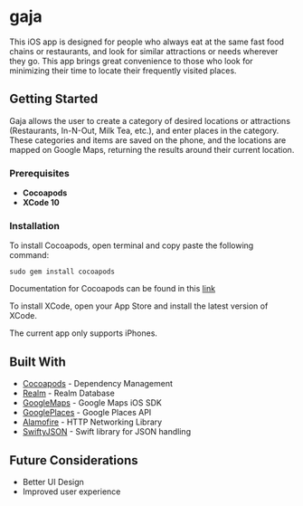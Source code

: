 # gaja
This iOS app is designed for people who always eat at the same fast food chains or restaurants, and look for similar attractions or needs wherever they go. This app brings great convenience to those who look for minimizing their time to locate their frequently visited places. 

## Getting Started
Gaja allows the user to create a category of desired locations or attractions (Restaurants, In-N-Out, Milk Tea, etc.), and enter places in the category. These categories and items are saved on the phone, and the locations are mapped on Google Maps, returning the results around their current location. 

### Prerequisites
* **Cocoapods** 
* **XCode 10**

### Installation
To install Cocoapods, open terminal and copy paste the following command:
```
sudo gem install cocoapods
```
Documentation for Cocoapods can be found in this [link](https://guides.cocoapods.org/using/getting-started.html)

To install XCode, open your App Store and install the latest version of XCode.

The current app only supports iPhones.

## Built With
* [Cocoapods](https://cocoapods.org/about) - Dependency Management
* [Realm](https://realm.io/) - Realm Database
* [GoogleMaps](https://developers.google.com/maps/documentation/ios-sdk/intro) - Google Maps iOS SDK
* [GooglePlaces](https://developers.google.com/places/web-service/intro) - Google Places API
* [Alamofire](https://github.com/Alamofire/Alamofire) - HTTP Networking Library
* [SwiftyJSON](https://github.com/SwiftyJSON/SwiftyJSON) - Swift library for JSON handling

## Future Considerations
* Better UI Design
* Improved user experience

